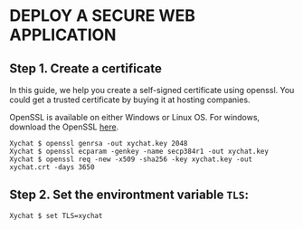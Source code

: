 # DEPLOY A SECURE WEB APPLICATION
## Step 1. Create a certificate
In this guide, we help you create a self-signed certificate using openssl.  You
could get a trusted certificate by buying it at hosting companies.

OpenSSL is available on either Windows or Linux OS. For windows, download the OpenSSL [here](https://slproweb.com/products/Win32OpenSSL.html).

```shell
Xychat $ openssl genrsa -out xychat.key 2048
Xychat $ openssl ecparam -genkey -name secp384r1 -out xychat.key
Xychat $ openssl req -new -x509 -sha256 -key xychat.key -out xychat.crt -days 3650
```

## Step 2. Set the environtment variable `TLS`:
```shell
Xychat $ set TLS=xychat
```
